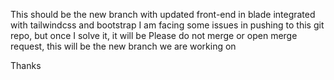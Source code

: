 This should be the new branch with updated front-end in blade integrated with tailwindcss and bootstrap
I am facing some issues in pushing to this git repo, but once I solve it, it will be
Please do not merge or open merge request, this will be the new branch we are working on

Thanks
